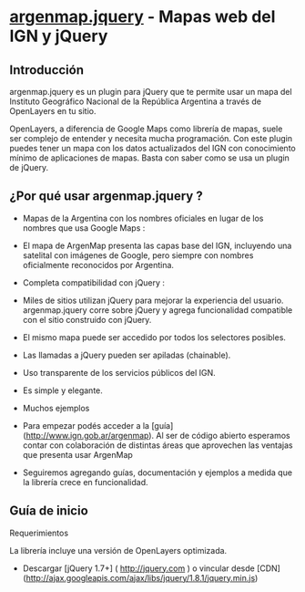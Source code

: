[argenmap.jquery](http://www.ign.gob.ar/argenmap/argenmap.jquery/docs) - Mapas web del IGN y jQuery
===================================================

Introducción
------------

argenmap.jquery es un plugin para jQuery que te permite usar un mapa del
Instituto Geográfico Nacional de la República Argentina a través de OpenLayers en tu sitio.

OpenLayers, a diferencia de Google Maps como librería de mapas, 
suele ser complejo de entender y necesita mucha programación.
Con este plugin puedes tener un mapa con los datos actualizados del IGN
con conocimiento mínimo de aplicaciones de mapas. Basta con saber como se usa un plugin de jQuery.


¿Por qué usar argenmap.jquery ?
-----------------

- Mapas de la Argentina con los nombres oficiales en lugar de los nombres que usa Google Maps : 
 - El mapa de ArgenMap presenta las capas base del IGN, incluyendo una satelital con imágenes de Google, pero siempre con nombres oficialmente reconocidos por Argentina.

- Completa compatibilidad con jQuery : 
 - Miles de sitios utilizan jQuery para mejorar la experiencia del usuario. argenmap.jquery corre sobre jQuery y agrega funcionalidad compatible con el sitio construido con jQuery.
 - El mismo mapa puede ser accedido por todos los selectores posibles.
 - Las llamadas a jQuery pueden ser apiladas (chainable).

- Uso transparente de los servicios públicos del IGN.
- Es simple y elegante.
 
- Muchos ejemplos
 - Para empezar podés acceder a la [guía] (http://www.ign.gob.ar/argenmap). Al ser de código abierto esperamos contar con colaboración de distintas áreas que aprovechen las ventajas que presenta usar ArgenMap
 - Seguiremos agregando guías, documentación y ejemplos a medida que la librería crece en funcionalidad.

 
 Guía de inicio
 --------------
 
Requerimientos

La librería incluye una versión de OpenLayers optimizada.
 - Descargar [jQuery 1.7+] ( http://jquery.com ) o vincular desde [CDN] (http://ajax.googleapis.com/ajax/libs/jquery/1.8.1/jquery.min.js)

